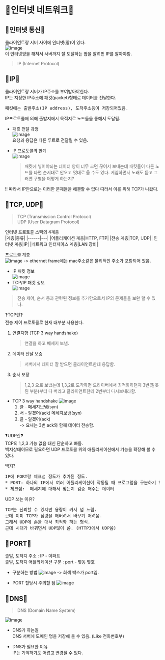 # 🍦인터넷 네트워크🍦

## 🍑인터넷 통신🍑  
클라이언트랑 서버 사이에 인터넷(망)이 있다.  
![image](https://user-images.githubusercontent.com/77817094/173189929-45d6f0f5-2859-48b4-b7dc-1b0b43ea0391.png)  
이 인터넷망을 해쳐서 서버까지 잘 도달하는 법을 알려면 IP를 알아야함.
> IP (Internet Protocol)  

## 🍑IP🍑  
클라이언트랑 서버가 IP주소를 부여받아야한다.  
IP는 지정한 IP주소에 패킷(packet)형태로 데이터를 전달한다.  
<pre>
패킷에는 출발주소(IP address), 도착주소등이 저장되어있음.
</pre>  
IP프로토콜에 의해 출발지에서 목적지로 노드들을 통해서 도달됨.  
* 패킷 전달 과정  
![image](https://user-images.githubusercontent.com/77817094/173190097-81f6d0a8-b2b5-4c14-9c86-e64205e1ebd5.png)  
요청과 응답은 다른 루트로 전달될 수 있음.  

* IP 프로토콜의 한계  
![image](https://user-images.githubusercontent.com/77817094/173190176-f7c630c7-394b-426f-8680-546dbfe6de57.png)    
    > 패킷에 넣어야되는 데이터 양이 너무 크면 끊어서 보내는데 패킷들이 다른 노드를 타면 순서대로 안오고 멋대로 올 수도 있다. 
    게임하면서 노래도 듣고 그러면 구별을 어떻게 하는지? 

‼ 따라서 IP만으로는 이러한 문제들을 해결할 수 없다 따라서 이를 위해 TCP가 나왔다.  

## 🍑TCP, UDP🍑  
> TCP (Transmission Control Protocol)  
> UDP (User Datagram Protocol)  

인터넷 프로토콜 스택의 4계층  
|계층|종류|
|------|---|
|어플리케이션 계층|HTTP, FTP|
|전송 계층|TCP, UDP|
|인터넷 계층|IP|
|네트워크 인터페이스 계층|LAN 장비|  

프로토콜 계층  
![image](https://user-images.githubusercontent.com/77817094/173210414-d7df2037-04c9-46f4-8241-7fd84ca27ec8.png)
-> ethernet frame에는 mac주소같은 물리적인 주소가 포함되어 있음.

* IP 패킷 정보  
![image](https://user-images.githubusercontent.com/77817094/173210562-0a123b9d-22e0-4e40-92c5-183b796f339f.png)  
* TCP/IP 패킷 정보  
![image](https://user-images.githubusercontent.com/77817094/173210567-aa0e9c99-353e-4833-b1a4-a5a653c34c11.png)  
> 전송 제어, 순서 등과 관련된 정보를 추가함으로서 IP의 문제들을 보완 할 수 있다.  

❓TCP란❓  
전송 제어 프로토콜로 현재 대부분 사용한다. 
1. 연결지향 (TCP 3 way handshake)  
    > 연결을 하고 메세지 보냄.  
2. 데이터 전달 보증  
    > 서버에서 데이터 잘 받으면 클라이언트한테 응답함.
3. 순서 보장
    > 1,2,3 으로 보냈는데 1,3,2로 도착하면 드라이버에서 최적화하던지 3번(잘못된 부분)부터 다 버리고 클라이언트한테 2번부터 다시보내라함.

* TCP 3 way handshake
    ![image](https://user-images.githubusercontent.com/77817094/173210742-31fe2851-722e-4a0c-bd80-991fe556bc66.png)  
    1. 클 - 메세지보냄(syn)
    2. 서 - 알겠어(ack) 메세지보냄(syn)
    3. 클 - 알겠어(ack)  
    -> 요새는 3번 ack와 함께 데이터 전송함.  

❓UDP란❓  
TCP의 1,2,3 기능 없음 대신 단순하고 빠름.  
백지상태이므로 필요하면 UDP 프로토콜 위의 애플리케이션에서 기능을 확장해 볼 수 있다.  

백지?
<pre>
IP에 PORT랑 체크섬 정도가 추가된 정도.  
* PORT: 하나의 IP에서 여러 어플리케이션이 작동될 때 프로그램을 구분하기 위해 사용됨.  
* 체크섬:  메세지에 대해서 맞는지 검증 해주는 데이터
</pre>

UDP 쓰는 이유?  
<pre>
TCP는 신뢰할 수 있지만 용량이 커서 넘 느림.  
근데 이미 TCP가 점령을 해버려서 바꾸기 어려움.  
그래서 UDP에 손을 대서 최적화 하는 형식.  
근데 시대가 바뀌면서 UDP많이 씀. (HTTP3에서 UDP씀)
</pre>

## 🍑PORT🍑  
출발, 도착지 주소 : IP - 아파트  
출발, 도착지 어플리케이션 구분 : port - 몇동 몇호  
* 구분하는 방법
![image](https://user-images.githubusercontent.com/77817094/173211354-90dc3aaa-7137-466e-9a41-0aa4724f9dd3.png)
    -> 회색 박스가 port임.  

* PORT 할당시 주의할 점 
![image](https://user-images.githubusercontent.com/77817094/173211403-2ec12f9e-8b62-41c3-a519-70c7ac9cff86.png)  

## 🍑DNS🍑
> DNS (Domain Name System)  

![image](https://user-images.githubusercontent.com/77817094/173211657-cd82bf80-03ab-4c30-8ceb-1556f1162d53.png)  

* DNS가 하는일  
   DNS 서버에 도메인 명을 저장해 둘 수 있음. (Like 전화번호부)  

* DNS가 필요한 이유  
   IP는 기억하기도 어렵고 변경될 수 있다.  
